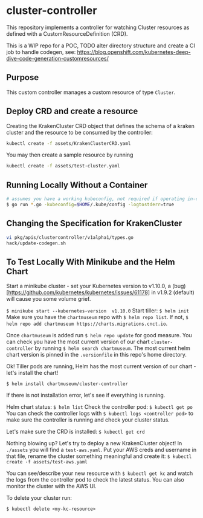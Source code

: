 # cluster-controller

This repository implements a controller for watching Cluster resources as
defined with a CustomResourceDefinition (CRD).

This is a WIP repo for a POC, TODO alter directory structure and create a CI job to handle codegen, see: https://blog.openshift.com/kubernetes-deep-dive-code-generation-customresources/

## Purpose

This custom controller manages a custom resource of type `Cluster`.

## Deploy CRD and create a resource
Creating the KrakenCluster CRD object that defines the schema of a kraken cluster
and the resource to be consumed by the controller:
```sh
kubectl create -f assets/KrakenClusterCRD.yaml
```

You may then create a sample resource by running
```sh
kubectl create -f assets/test-cluster.yaml
```

## Running Locally Without a Container

```sh
# assumes you have a working kubeconfig, not required if operating in-cluster
$ go run *.go -kubeconfig=$HOME/.kube/config -logtostderr=true
```

## Changing the Specification for KrakenCluster
```sh
vi pkg/apis/clustercontroller/v1alpha1/types.go
hack/update-codegen.sh
```

## To Test Locally With Minikube and the Helm Chart

Start a minikube cluster - set your Kubernetes version to v1.10.0, a (bug)[https://github.com/kubernetes/kubernetes/issues/61178] in v1.9.2 (default) will cause you some volume grief. 

`$ minikube start --kubernetes-version  v1.10.0`
Start tiller:
`$ helm init`
Make sure you have the `chartmuseum` repo with `$ helm repo list`. If not, `$ helm repo add chartmuseum https://charts.migrations.cnct.io`.

Once `chartmuseum` is added run `$ helm repo update` for good measure. You can check you have the most current version of our chart `cluster-controller` by running `$ helm search chartmuseum`. The most current helm chart version is pinned in the `.versionfile` in this repo's home directory.

Ok! Tiller pods are running, Helm has the most current version of our chart - let's install the chart!

`$ helm install chartmuseum/cluster-controller`

If there is not installation error, let's see if everything is running.  

Helm chart status:
`$ helm list`
Check the controller pod:
`$ kubectl get po`
You can check the controller logs with `$ kubectl logs <controller pod>` to make sure the controller is running and check your cluster status.

Let's make sure the CRD is installed:
`$ kubectl get crd`

Nothing blowing up? Let's try to deploy a new KrakenCluster object! In `./assets` you will find a `test-aws.yaml`. Put your AWS creds and username in that file, rename the cluster something meaningful and create it: 
`$ kubectl create -f assets/test-aws.yaml`

You can see/describe your new resource with `$ kubectl get kc` and watch the logs from the controller pod to check the latest status. You can also monitor the cluster with the AWS UI.

To delete your cluster run:

`$ kubectl delete <my-kc-resource>`